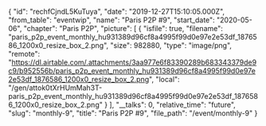 {
  "id": "rechfCjndL5KuTuya",
  "date": "2019-12-27T15:10:05.000Z",
  "from_table": "eventwip",
  "name": "Paris P2P #9",
  "start_date": "2020-05-06",
  "chapter": "Paris P2P",
  "picture": [
    {
      "isfile": true,
      "filename": "paris_p2p_event_monthly_hu931389d96cf8a4995f99d0e97e2e53df_1876586_1200x0_resize_box_2.png",
      "size": 982880,
      "type": "image/png",
      "remote": "https://dl.airtable.com/.attachments/3aa977e6f83390289b683343379de9c9/b952556b/paris_p2p_event_monthly_hu931389d96cf8a4995f99d0e97e2e53df_1876586_1200x0_resize_box_2.png",
      "local": "/gen/attok0tXrHUmMah3T-paris_p2p_event_monthly_hu931389d96cf8a4995f99d0e97e2e53df_1876586_1200x0_resize_box_2.png"
    }
  ],
  "__talks": 0,
  "relative_time": "future",
  "slug": "monthly-9",
  "title": "Paris P2P #9",
  "file_path": "/event/monthly-9"
}